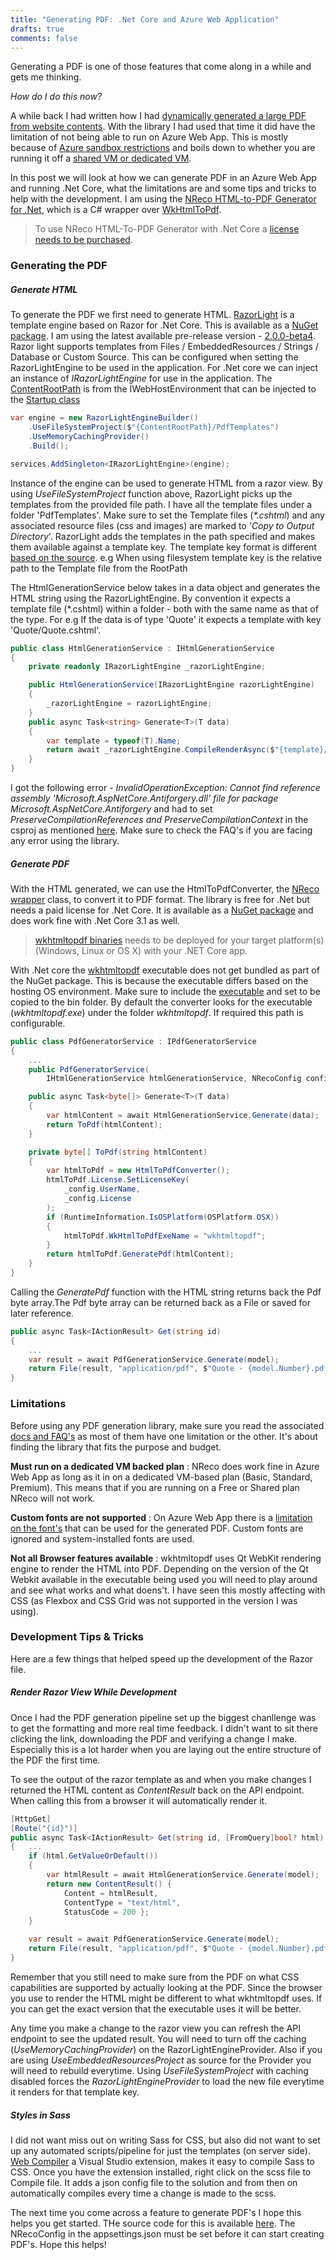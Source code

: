 ```yaml
---
title: "Generating PDF: .Net Core and Azure Web Application"
drafts: true
comments: false
---
```


Generating a PDF is one of those features that come along in a while and gets me thinking.

_How do I do this now?_

A while back I had written how I had [dynamically generated a large PDF from website contents](/blog/generating-a-large-pdf-from-website-contents/). With the library I had used that time it did have the limitation of not being able to run on Azure Web App. This is mostly because of [Azure sandbox restrictions](https://github.com/projectkudu/kudu/wiki/Azure-Web-App-sandbox#pdf-generation-from-html) and boils down to whether you are running it off a [shared VM or dedicated VM](https://docs.microsoft.com/en-us/azure/app-service/overview-hosting-plans).

In this post we will look at how we can generate PDF in an Azure Web App and running .Net Core, what the limitations are and some tips and tricks to help with the development. I am using the [NReco HTML-to-PDF Generator for .Net](https://www.nrecosite.com/pdf_generator_net.aspx), which is a C# wrapper over [WkHtmlToPdf](https://wkhtmltopdf.org/).

> To use NReco HTML-To-PDF Generator with .Net Core a [license needs to be purchased](https://www.nrecosite.com/pdf_generator_net.aspx).

### Generating the PDF

##### Generate HTML

To generate the PDF we first need to generate HTML. [RazorLight](https://github.com/toddams/RazorLight) is a template engine based on Razor for .Net Core. This is available as a [NuGet package](https://www.nuget.org/packages/RazorLight/). I am using the latest available pre-release version - [2.0.0-beta4](https://www.nuget.org/packages/RazorLight/2.0.0-beta4). Razor light supports templates from Files / EmbeddedResources / Strings / Database or Custom Source. This can be configured when setting the RazorLightEngine to be used in the application. For .Net core we can inject an instance of _IRazorLightEngine_ for use in the application. The [ContentRootPath](https://docs.microsoft.com/en-us/dotnet/api/microsoft.extensions.hosting.ihostenvironment.contentrootpath?view=dotnet-plat-ext-3.1) is from the IWebHostEnvironment that can be injected to the [Startup class](https://docs.microsoft.com/en-us/aspnet/core/fundamentals/startup?view=aspnetcore-3.1#the-startup-class)

```csharp
var engine = new RazorLightEngineBuilder()
    .UseFileSystemProject($"{ContentRootPath}/PdfTemplates")
    .UseMemoryCachingProvider()
    .Build();

services.AddSingleton<IRazorLightEngine>(engine);
```

Instance of the engine can be used to generate HTML from a razor view. By using _UseFileSystemProject_ function above, RazorLight picks up the templates from the provided file path. I have all the template files under a folder 'PdfTemplates'. Make sure to set the Template files (_\*.cshtml_) and any associated resource files (css and images) are marked to '_Copy to Output Directory_'. RazorLight adds the templates in the path specified and makes them available against a template key. The template key format is different [based on the source](https://github.com/toddams/RazorLight#template-sources). e.g When using filesystem template key is the relative path to the Template file from the RootPath

The HtmlGenerationService below takes in a data object and generates the HTML string using the RazorLightEngine. By convention it expects a template file (\*.cshtml) within a folder - both with the same name as that of the type. For e.g If the data is of type 'Quote' it expects a template with key 'Quote/Quote.cshtml'.

```csharp
public class HtmlGenerationService : IHtmlGenerationService
{
    private readonly IRazorLightEngine _razorLightEngine;

    public HtmlGenerationService(IRazorLightEngine razorLightEngine)
    {
        _razorLightEngine = razorLightEngine;
    }
    public async Task<string> Generate<T>(T data)
    {
        var template = typeof(T).Name;
        return await _razorLightEngine.CompileRenderAsync($"{template}/{template}.cshtml", data);
    }
}
```

I got the following error - _InvalidOperationException: Cannot find reference assembly 'Microsoft.AspNetCore.Antiforgery.dll' file for package Microsoft.AspNetCore.Antiforgery_ and had to set _PreserveCompilationReferences and PreserveCompilationContext_ in the csproj as mentioned [here](https://github.com/toddams/RazorLight#im-getting-cannot-find-reference-assembly-microsoftaspnetcoreantiforgerydll-exception-on-net-core-app-30-or-higher). Make sure to check the FAQ's if you are facing any error using the library.

##### Generate PDF

With the HTML generated, we can use the HtmlToPdfConverter, the [NReco wrapper](https://www.nrecosite.com/pdf_generator_net.aspx) class, to convert it to PDF format. The library is free for .Net but needs a paid license for .Net Core. It is available as a [NuGet package](https://www.nuget.org/packages/NReco.PdfGenerator.LT/) and does work fine with .Net Core 3.1 as well.

> [wkhtmltopdf binaries](https://wkhtmltopdf.org/downloads.html) needs to be deployed for your target platform(s) (Windows, Linux or OS X) with your .NET Core app.

With .Net core the [wkhtmltopdf](https://wkhtmltopdf.org/) executable does not get bundled as part of the NuGet package. This is because the executable differs based on the hosting OS environment. Make sure to include the [executable](https://wkhtmltopdf.org/downloads.html) and set to be copied to the bin folder. By default the converter looks for the executable (_wkhtmltopdf.exe_) under the folder _wkhtmltopdf_. If required this path is configurable.

```csharp
public class PdfGeneratorService : IPdfGeneratorService
{
    ...
    public PdfGeneratorService(
        IHtmlGenerationService htmlGenerationService, NRecoConfig config) {...}

    public async Task<byte[]> Generate<T>(T data)
    {
        var htmlContent = await HtmlGenerationService.Generate(data);
        return ToPdf(htmlContent);
    }

    private byte[] ToPdf(string htmlContent)
    {
        var htmlToPdf = new HtmlToPdfConverter();
        htmlToPdf.License.SetLicenseKey(
            _config.UserName,
            _config.License
        );
        if (RuntimeInformation.IsOSPlatform(OSPlatform.OSX))
        {
            htmlToPdf.WkHtmlToPdfExeName = "wkhtmltopdf";
        }
        return htmlToPdf.GeneratePdf(htmlContent);
    }
}
```

Calling the _GeneratePdf_ function with the HTML string returns back the Pdf byte array.The Pdf byte array can be returned back as a File or saved for later reference.

```csharp
public async Task<IActionResult> Get(string id)
{
    ...
    var result = await PdfGenerationService.Generate(model);
    return File(result, "application/pdf", $"Quote - {model.Number}.pdf");
}
```

### Limitations

Before using any PDF generation library, make sure you read the associated [docs and FAQ's](https://www.nrecosite.com/pdf_generator_net.aspx) as most of them have one limitation or the other. It's about finding the library that fits the purpose and budget.

**Must run on a dedicated VM backed plan** : NReco does work fine in Azure Web App as long as it in on a dedicated VM-based plan (Basic, Standard, Premium). This means that if you are running on a Free or Shared plan NReco will not work.

**Custom fonts are not supported** : On Azure Web App there is a [limitation on the font's](https://feedback.azure.com/forums/169385-web-apps/suggestions/32622797-support-custom-web-fonts-in-azure-app-services) that can be used for the generated PDF. Custom fonts are ignored and system-installed fonts are used.

**Not all Browser features available** : wkhtmltopdf uses Qt WebKit rendering engine to render the HTML into PDF. Depending on the version of the Qt Webkit available in the executable being used you will need to play around and see what works and what doens't. I have seen this mostly affecting with CSS (as Flexbox and CSS Grid was not supported in the version I was using).

### Development Tips & Tricks

Here are a few things that helped speed up the development of the Razor file.

##### Render Razor View While Development

Once I had the PDF generation pipeline set up the biggest chanllenge was to get the formatting and more real time feedback. I didn't want to sit there clicking the link, downloading the PDF and verifying a change I make. Especially this is a lot harder when you are laying out the entire structure of the PDF the first time.

To see the output of the razor template as and when you make changes I returned the HTML content as _ContentResult_ back on the API endpoint. When calling this from a browser it will automatically render it.

```csharp
[HttpGet]
[Route("{id}")]
public async Task<IActionResult> Get(string id, [FromQuery]bool? html)
{   ...
    if (html.GetValueOrDefault())
    {
        var htmlResult = await HtmlGenerationService.Generate(model);
        return new ContentResult() {
            Content = htmlResult,
            ContentType = "text/html",
            StatusCode = 200 };
    }

    var result = await PdfGenerationService.Generate(model);
    return File(result, "application/pdf", $"Quote - {model.Number}.pdf");
}
```

Remember that you still need to make sure from the PDF on what CSS capabilities are supported by actually looking at the PDF. Since the browser you use to render the HTML might be different to what wkhtmltopdf uses. If you can get the exact version that the executable uses it will be better.

Any time you make a change to the razor view you can refresh the API endpoint to see the updated result. You will need to turn off the caching (_UseMemoryCachingProvider_) on the RazorLightEngineProvider. Also if you are using _UseEmbeddedResourcesProject_ as source for the Provider you will need to rebuild everytime. Using _UseFileSystemProject_ with caching disabled forces the _RazorLightEngineProvider_ to load the new file everytime it renders for that template key.

##### Styles in Sass

I did not want miss out on writing Sass for CSS, but also did not want to set up any automated scripts/pipeline for just the templates (on server side). [Web Compiler](https://marketplace.visualstudio.com/items?itemName=MadsKristensen.WebCompiler) a Visual Studio extension, makes it easy to compile Sass to CSS. Once you have the extension installed, right click on the scss file to Compile file. It adds a json config file to the solution and from then on automatically compiles every time a change is made to the scss.

The next time you come across a feature to generate PDF's I hope this helps you get started. THe source code for this is available [here](https://github.com/rahulpnath/Blog/tree/master/PdfNetCore/PdfNetCore). The NRecoConfig in the appsettings.json must be set before it can start creating PDF's. Hope this helps!
